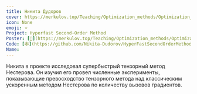 ```yaml
---
title: Никита Дудоров
cover: https://merkulov.top/Teaching/Optimization_methods/Optimization_methods_/Лучшие_проекты_по_оптимизации_2020/Никита_Дудоров/dudorov.png
icon: None
emoji: ⭐
Project: Hyperfast Second-Order Method
Poster: [📎](https://merkulov.top/Teaching/Optimization_methods/Optimization_methods_/Лучшие_проекты_по_оптимизации_2020/Никита_Дудоров/dudorov.pdf)
Code: [🕸](https://github.com/Nikita-Dudorov/HyperFastSecondOrderMethod/blob/master/Grad-Copy1.ipynb)
Name: 
---
```


Никита в проекте исследовал супербыстрый тензорный метод Нестерова. Он изучил его провел численные эксперименты, показывающие превосходство тензорного метода над классическим ускоренным методом Нестерова по количеству вызовов градиентов.
